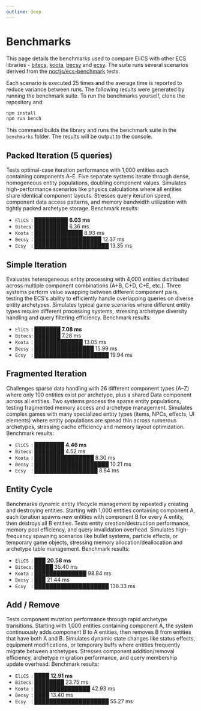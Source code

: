 ```yaml
---
outline: deep
---
```


# Benchmarks

This page details the benchmarks used to compare EliCS with other ECS
libraries - [bitecs](https://github.com/NateTheGreatt/bitECS), [koota](https://github.com/pmndrs/koota), [becsy](https://lastolivegames.github.io/becsy/) and [ecsy](https://ecsyjs.github.io/ecsy/). The suite runs several scenarios derived from the [noctjs/ecs-benchmark](https://github.com/noctjs/ecs-benchmark) tests.

Each scenario is executed 25 times and the average time is reported to reduce
variance between runs. The following results were generated by running the
benchmark suite. To run the benchmarks yourself, clone the repository and:

```bash
npm install
npm run bench
```

This command builds the library and runs the benchmark suite in the
`benchmarks` folder. The results will be output to the console.

<!-- benchmark-start -->

## Packed Iteration (5 queries)

Tests optimal-case iteration performance with 1,000 entities each containing components A–E. Five separate systems iterate through dense, homogeneous entity populations, doubling component values. Simulates high-performance scenarios like physics calculations where all entities share identical component layouts. Stresses query iteration speed, component data access patterns, and memory bandwidth utilization with tightly packed archetype storage. Benchmark results:

- `EliCS `: █████████ **6.03 ms**
- `Bitecs`: █████████ 6.36 ms
- `Koota `: █████████████ 8.93 ms
- `Becsy `: ██████████████████ 12.37 ms
- `Ecsy  `: ████████████████████ 13.35 ms

## Simple Iteration

Evaluates heterogeneous entity processing with 4,000 entities distributed across multiple component combinations (A+B, C+D, C+E, etc.). Three systems perform value swapping between different component pairs, testing the ECS's ability to efficiently handle overlapping queries on diverse entity archetypes. Simulates typical game scenarios where different entity types require different processing systems, stressing archetype diversity handling and query filtering efficiency. Benchmark results:

- `EliCS `: ███████ **7.08 ms**
- `Bitecs`: ███████ 7.28 ms
- `Koota `: █████████████ 13.05 ms
- `Becsy `: ████████████████ 15.99 ms
- `Ecsy  `: ████████████████████ 19.94 ms

## Fragmented Iteration

Challenges sparse data handling with 26 different component types (A–Z) where only 100 entities exist per archetype, plus a shared Data component across all entities. Two systems process the sparse entity populations, testing fragmented memory access and archetype management. Simulates complex games with many specialized entity types (items, NPCs, effects, UI elements) where entity populations are spread thin across numerous archetypes, stressing cache efficiency and memory layout optimization. Benchmark results:

- `EliCS `: ████████ **4.46 ms**
- `Bitecs`: ████████ 4.52 ms
- `Koota `: ████████████████ 8.30 ms
- `Becsy `: ████████████████████ 10.21 ms
- `Ecsy  `: █████████████████ 8.84 ms

## Entity Cycle

Benchmarks dynamic entity lifecycle management by repeatedly creating and destroying entities. Starting with 1,000 entities containing component A, each iteration spawns new entities with component B for every A entity, then destroys all B entities. Tests entity creation/destruction performance, memory pool efficiency, and query invalidation overhead. Simulates high-frequency spawning scenarios like bullet systems, particle effects, or temporary game objects, stressing memory allocation/deallocation and archetype table management. Benchmark results:

- `EliCS `: ███ **20.58 ms**
- `Bitecs`: █████ 35.40 ms
- `Koota `: ██████████████ 98.84 ms
- `Becsy `: ███ 21.44 ms
- `Ecsy  `: ████████████████████ 136.33 ms

## Add / Remove

Tests component mutation performance through rapid archetype transitions. Starting with 1,000 entities containing component A, the system continuously adds component B to A entities, then removes B from entities that have both A and B. Simulates dynamic state changes like status effects, equipment modifications, or temporary buffs where entities frequently migrate between archetypes. Stresses component addition/removal efficiency, archetype migration performance, and query membership update overhead. Benchmark results:

- `EliCS `: ████ **12.91 ms**
- `Bitecs`: ████████ 23.75 ms
- `Koota `: ███████████████ 42.93 ms
- `Becsy `: ████ 13.40 ms
- `Ecsy  `: ████████████████████ 55.27 ms
<!-- benchmark-end -->
